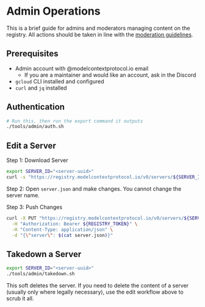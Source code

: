 # Admin Operations

This is a brief guide for admins and moderators managing content on the registry. All actions should be taken in line with the [moderation guidelines](./moderation-guidelines.md).

## Prerequisites

- Admin account with @modelcontextprotocol.io email
  - If you are a maintainer and would like an account, ask in the Discord
- `gcloud` CLI installed and configured
- `curl` and `jq` installed

## Authentication

```bash
# Run this, then run the export command it outputs
./tools/admin/auth.sh
```

## Edit a Server

Step 1: Download Server

```bash
export SERVER_ID="<server-uuid>"
curl -s "https://registry.modelcontextprotocol.io/v0/servers/${SERVER_ID}" > server.json
```

Step 2: Open `server.json` and make changes. You cannot change the server name.

Step 3: Push Changes

```bash
curl -X PUT "https://registry.modelcontextprotocol.io/v0/servers/${SERVER_ID}" \
  -H "Authorization: Bearer ${REGISTRY_TOKEN}" \
  -H "Content-Type: application/json" \
  -d "{\"server\": $(cat server.json)}"
```

## Takedown a Server

```bash
export SERVER_ID="<server-uuid>"
./tools/admin/takedown.sh
```

This soft deletes the server. If you need to delete the content of a server (usually only where legally necessary), use the edit workflow above to scrub it all.
